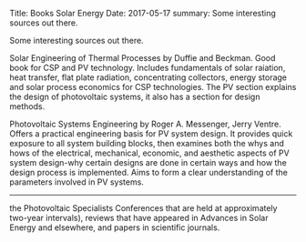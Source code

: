 Title: Books Solar Energy
Date: 2017-05-17
summary: Some interesting sources out there.

Some interesting sources out there.

Solar Engineering of Thermal Processes by Duffie and Beckman. Good book for CSP and PV technology. Includes fundamentals of solar raiation, heat transfer, flat plate radiation, concentrating collectors, energy storage and solar process economics for CSP technologies.
The PV section explains the design of photovoltaic systems, it also has a section for design methods.

Photovoltaic Systems Engineering by Roger A. Messenger, Jerry Ventre. Offers a practical engineering basis for PV system design. It provides quick exposure to all system building blocks, then examines both the whys and hows of the electrical, mechanical, economic, and aesthetic aspects of PV system design-why certain designs are done in certain ways and how the design process is implemented. Aims to form a clear understanding of the parameters involved in PV systems.

****

the Photovoltaic Specialists Conferences that are held at approximately
two-year intervals), reviews that have appeared in Advances in Solar Energy and elsewhere, and papers in scientific journals.
